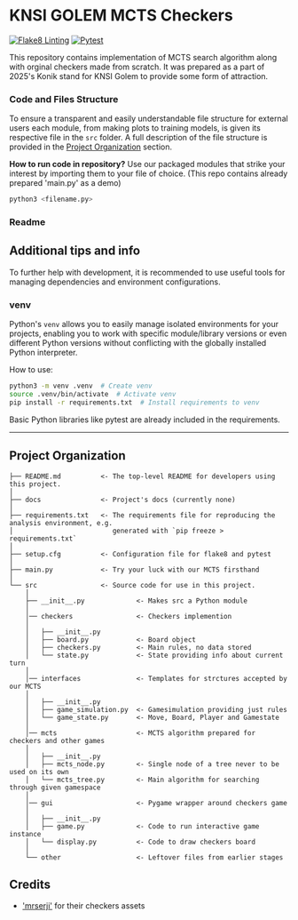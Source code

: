 # KNSI GOLEM MCTS Checkers
[![Flake8 Linting](https://github.com/Dnafivuq/golem_template/actions/workflows/lint.yml/badge.svg)](https://github.com/Dnafivuq/golem_template/actions/workflows/lint.yml)
[![Pytest](https://github.com/Dnafivuq/golem_template/actions/workflows/test.yml/badge.svg)](https://github.com/Dnafivuq/golem_template/actions/workflows/test.yml)

This repository contains implementation of MCTS search algorithm along with orginal checkers made from scratch. It was prepared as a part of 2025's Konik stand for KNSI Golem to provide some form of attraction.

### Code and Files Structure
To ensure a transparent and easily understandable file structure for external users each module, from making plots to training models, is given its respective file in the `src` folder. A full description of the file structure is provided in the [Project Organization](#project-organization) section.

**How to run code in repository?**
Use our packaged modules that strike your interest by importing them to your file of choice. (This repo contains already prepared 'main.py' as a demo)
```bash
python3 <filename.py>  
```
### Readme

## Additional tips and info
To further help with development, it is recommended to use useful tools for managing dependencies and environment configurations.

### venv
Python's `venv` allows you to easily manage isolated environments for your projects, enabling you to work with specific module/library versions or even different Python versions without conflicting with the globally installed Python interpreter.


How to use:
```bash
python3 -m venv .venv  # Create venv  
source .venv/bin/activate  # Activate venv  
pip install -r requirements.txt  # Install requirements to venv  
```
Basic Python libraries like pytest are already included in the requirements.

---

## Project Organization

```
├── README.md          <- The top-level README for developers using this project.
│
├── docs               <- Project's docs (currently none)
│
├── requirements.txt   <- The requirements file for reproducing the analysis environment, e.g.
│                         generated with `pip freeze > requirements.txt`
│
├── setup.cfg          <- Configuration file for flake8 and pytest
│
├── main.py            <- Try your luck with our MCTS firsthand 
│
└── src                <- Source code for use in this project.
    │
    ├── __init__.py             <- Makes src a Python module
    │
    │── checkers                <- Checkers implemention
    │
    │   ├── __init__.py 
    │   ├── board.py            <- Board object           
    │   ├── checkers.py         <- Main rules, no data stored
    │   └── state.py            <- State providing info about current turn
    │
    │── interfaces              <- Templates for strctures accepted by our MCTS 
    │
    │   ├── __init__.py 
    │   ├── game_simulation.py  <- Gamesimulation providing just rules
    │   └── game_state.py       <- Move, Board, Player and Gamestate
    │
    │── mcts                    <- MCTS algorithm prepared for checkers and other games
    │
    │   ├── __init__.py 
    │   ├── mcts_node.py        <- Single node of a tree never to be used on its own     
    │   └── mcts_tree.py        <- Main algorithm for searching through given gamespace
    │
    │── gui                     <- Pygame wrapper around checkers game
    │
    │   ├── __init__.py 
    │   ├── game.py             <- Code to run interactive game instance          
    │   └── display.py          <- Code to draw checkers board
    │
    └── other                   <- Leftover files from earlier stages
```

## Credits
- ['mrserji'](https://mrserji.itch.io/) for their checkers assets  
